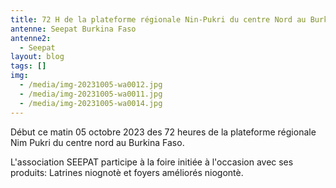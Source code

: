 ```yaml
---
title: 72 H de la plateforme régionale Nin-Pukri du centre Nord au Burkina Faso
antenne: Seepat Burkina Faso
antenne2:
  - Seepat
layout: blog
tags: []
img:
  - /media/img-20231005-wa0012.jpg
  - /media/img-20231005-wa0011.jpg
  - /media/img-20231005-wa0014.jpg
---
```

Début  ce matin 05 octobre 2023 des 72 heures de la plateforme régionale Nim Pukri du centre nord au Burkina Faso.

L﻿'association SEEPAT participe à la foire initiée à l'occasion avec ses produits: Latrines niognotè et foyers améliorés niogontè.
